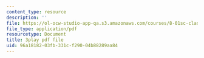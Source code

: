 ```yaml
---
content_type: resource
description: ''
file: https://ol-ocw-studio-app-qa.s3.amazonaws.com/courses/8-01sc-classical-mechanics-fall-2016/96a1818203fb331cf29004b88289aa84_zLGu1dlP0UY.pdf
file_type: application/pdf
resourcetype: Document
title: 3play pdf file
uid: 96a18182-03fb-331c-f290-04b88289aa84
---
```


